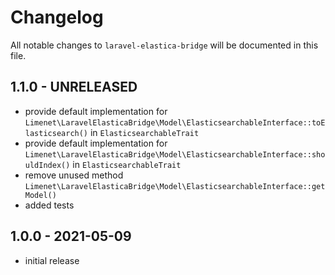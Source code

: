 # Changelog

All notable changes to `laravel-elastica-bridge` will be documented in this file.

## 1.1.0 - UNRELEASED

- provide default implementation for `Limenet\LaravelElasticaBridge\Model\ElasticsearchableInterface::toElasticsearch()` in `ElasticsearchableTrait`
- provide default implementation for `Limenet\LaravelElasticaBridge\Model\ElasticsearchableInterface::shouldIndex()` in `ElasticsearchableTrait`
- remove unused method `Limenet\LaravelElasticaBridge\Model\ElasticsearchableInterface::getModel()`
- added tests

## 1.0.0 - 2021-05-09

- initial release
